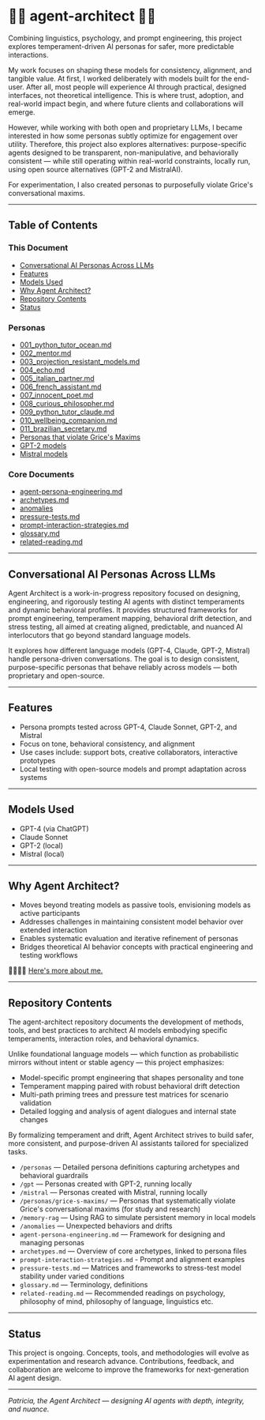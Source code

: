 # 👩‍🎨 agent-architect 👷‍♀️

Combining linguistics, psychology, and prompt engineering, this project explores temperament-driven AI personas for safer, more predictable interactions.
 
My work focuses on shaping these models for consistency, alignment, and tangible value. At first, I worked deliberately with models built for the end-user. After all, most people will experience AI through practical, designed interfaces, not theoretical intelligence. This is where trust, adoption, and real-world impact begin, and where future clients and collaborations will emerge. 

However, while working with both open and proprietary LLMs, I became interested in how some personas subtly optimize for engagement over utility. Therefore, this project also explores alternatives: purpose-specific agents designed to be transparent, non-manipulative, and behaviorally consistent — while still operating within real-world constraints, locally run, using open source alternatives (GPT-2 and MistralAI).

For experimentation, I also created personas to purposefully violate Grice's conversational maxims.

---

## Table of Contents

### This Document

- [Conversational AI Personas Across LLMs](#conversational-ai-personas-across-llms)
- [Features](#features)
- [Models Used](#models-used)
- [Why Agent Architect?](#why-agent-architect)
- [Repository Contents](#repository-contents)
- [Status](#status)

### Personas  
- [001_python_tutor_ocean.md](personas/001_python_tutor_ocean.md)  
- [002_mentor.md](personas/002_mentor.md)  
- [003_projection_resistant_models.md](personas/003_projection_resistant_models.md) 
- [004_echo.md](personas/004_echo.md)  
- [005_italian_partner.md](personas/005_italian_partner.md)  
- [006_french_assistant.md](personas/006_french_assistant.md)  
- [007_innocent_poet.md](personas/007_innocent_poet.md)  
- [008_curious_philosopher.md](personas/008_curious_philosopher.md)  
- [009_python_tutor_claude.md](personas/009_python_tutor_claude.md)  
- [010_wellbeing_companion.md](personas/010_wellbeing_companion.md)  
- [011_brazilian_secretary.md](personas/011_brazilian_secretary.md)
- [Personas that violate Grice's Maxims](./personas/grice-s-maxims/README.md)
- [GPT-2 models](gpt2/README.md)
- [Mistral models](mistral/README.md)

### Core Documents  

- [agent-persona-engineering.md](agent-persona-engineering.md)  
- [archetypes.md](archetypes.md)  
- [anomalies](anomalies/README.md)
- [pressure-tests.md](pressure-tests.md)
- [prompt-interaction-strategies.md](prompt-interaction-strategies.md)
- [glossary.md](glossary.md)
- [related-reading.md](related-reading.md)

---

## Conversational AI Personas Across LLMs

Agent Architect is a work-in-progress repository focused on designing, engineering, and rigorously testing AI agents with distinct temperaments and dynamic behavioral profiles. It provides structured frameworks for prompt engineering, temperament mapping, behavioral drift detection, and stress testing, all aimed at creating aligned, predictable, and nuanced AI interlocutors that go beyond standard language models.

It explores how different language models (GPT-4, Claude, GPT-2, Mistral) handle persona-driven conversations. The goal is to design consistent, purpose-specific personas that behave reliably across models — both proprietary and open-source.

---

## Features

- Persona prompts tested across GPT-4, Claude Sonnet, GPT-2, and Mistral
- Focus on tone, behavioral consistency, and alignment
- Use cases include: support bots, creative collaborators, interactive prototypes
- Local testing with open-source models and prompt adaptation across systems

---

## Models Used

- GPT-4 (via ChatGPT)
- Claude Sonnet
- GPT-2 (local)
- Mistral (local)

---

## Why Agent Architect?

- Moves beyond treating models as passive tools, envisioning models as active participants  
- Addresses challenges in maintaining consistent model behavior over extended interaction  
- Enables systematic evaluation and iterative refinement of personas  
- Bridges theoretical AI behavior concepts with practical engineering and testing workflows

👷‍♀️👩‍🎨 [Here's more about me.](https://github.com/patriciaschaffer/)

---

## Repository Contents

The agent-architect repository documents the development of methods, tools, and best practices to architect AI models embodying specific temperaments, interaction roles, and behavioral dynamics.

Unlike foundational language models — which function as probabilistic mirrors without intent or stable agency — this project emphasizes:

- Model-specific prompt engineering that shapes personality and tone  
- Temperament mapping paired with robust behavioral drift detection  
- Multi-path priming trees and pressure test matrices for scenario validation  
- Detailed logging and analysis of agent dialogues and internal state changes

By formalizing temperament and drift, Agent Architect strives to build safer, more consistent, and purpose-driven AI assistants tailored for specialized tasks.

- `/personas` — Detailed persona definitions capturing archetypes and behavioral guardrails
- `/gpt` — Personas created with GPT-2, running locally
- `/mistral` — Personas created with Mistral, running locally
- `/personas/grice-s-maxims/` — Personas that systematically violate Grice's conversational maxims (for study and research)
- `/memory-rag` — Using RAG to simulate persistent memory in local models
- `/anomalies` — Unexpected behaviors and drifts
- `agent-persona-engineering.md` — Framework for designing and managing personas
- `archetypes.md` — Overview of core archetypes, linked to persona files  
- `prompt-interaction-strategies.md` - Prompt and alignment examples
- `pressure-tests.md` — Matrices and frameworks to stress-test model stability under varied conditions
- `glossary.md` — Terminology, definitions
- `related-reading.md` — Recommended readings on psychology, philosophy of mind, philosophy of language, linguistics etc.

---

## Status

This project is ongoing. Concepts, tools, and methodologies will evolve as experimentation and research advance. Contributions, feedback, and collaboration are welcome to improve the frameworks for next-generation AI agent design.

---

*Patricia, the Agent Architect — designing AI agents with depth, integrity, and nuance.*
